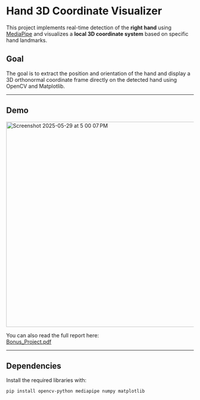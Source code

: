 # Hand 3D Coordinate Visualizer

This project implements real-time detection of the **right hand** using [MediaPipe](https://google.github.io/mediapipe/) and visualizes a **local 3D coordinate system** based on specific hand landmarks.

## Goal

The goal is to extract the position and orientation of the hand and display a 3D orthonormal coordinate frame directly on the detected hand using OpenCV and Matplotlib.

---

##  Demo

<img width="550" alt="Screenshot 2025-05-29 at 5 00 07 PM" src="https://github.com/user-attachments/assets/62d82e69-4dcd-4351-b4af-cffdd2487cb3" />

 You can also read the full report here:  
[ Bonus_Project.pdf](./Bonus_Project.pdf)

---

##  Dependencies

Install the required libraries with:

```bash
pip install opencv-python mediapipe numpy matplotlib
